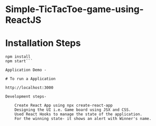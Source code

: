 # Simple-TicTacToe-game-using-ReactJS

# Installation Steps

```cd repo-folder
npm install
npm start```

Application Demo -

# To run a Application

http://localhost:3000

Development steps-

    Create React App using npx create-react-app
    Designing the UI i.e. Game board using JSX and CSS.
    Used React Hooks to manage the state of the application.
    For the winning state- it shows an alert with Winner's name.
